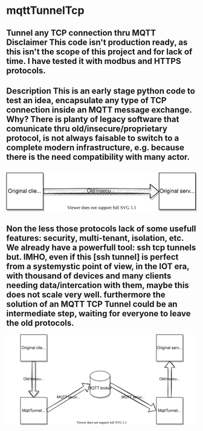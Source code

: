 # mqttTunnelTcp
Tunnel any TCP connection thru MQTT
Disclaimer
This code isn't production ready, as this isn't the scope of this project and for lack of time. I have tested it with modbus and HTTPS protocols.
--------------
Description
This is an early stage python code to test an idea, encapsulate any type of TCP connection inside an MQTT message exchange. 
Why?
There is planty of legacy software that comunicate thru old/insecure/proprietary protocol, is not always faisable to switch to a complete modern infrastructure, e.g. because there is the need compatibility with many actor.
-------------------
![oldCommunication](doc/mqttTunnelTcp.svg)
------------
Non the less those protocols lack of some usefull features: security, multi-tenant, isolation, etc.
We already have a powerfull tool: ssh tcp tunnels but. IMHO, even if this [ssh tunnel] is perfect from a systemystic point of view, in the IOT era, with thousand of devices and many clients needing data/intercation with them, maybe this does not scale very well.
furthermore the solution of an MQTT TCP Tunnel could be an intermediate step, waiting for everyone to leave the old protocols.
------------------
![newCommunication](doc/mqttTunnelTcpAfter.svg)